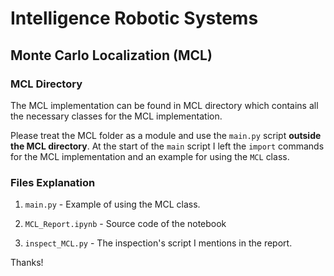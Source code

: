 # Intelligence Robotic Systems

## Monte Carlo Localization (MCL)

### MCL Directory

The MCL implementation can be found in MCL directory which contains all the necessary
classes for the MCL implementation.

Please treat the MCL folder as a module and use the `main.py` script **outside the MCL directory**.
At the start of the `main` script I left the `import` commands for the MCL implementation
and an example for using the `MCL` class.

### Files Explanation

1. `main.py` - Example of using the MCL class.

1. `MCL_Report.ipynb` - Source code of the notebook

1. `inspect_MCL.py` - The inspection's script I mentions in the report.

Thanks!